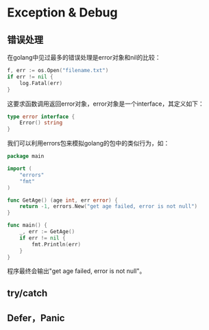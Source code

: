 # Exception & Debug

## 错误处理

在golang中见过最多的错误处理是error对象和nil的比较：

```go
f, err := os.Open("filename.txt")
if err != nil {
    log.Fatal(err)
}
```

这要求函数调用返回error对象，error对象是一个interface，其定义如下：

```go
type error interface {
    Error() string
}
```

我们可以利用errors包来模拟golang的包中的类似行为，如：

```go
package main

import (
    "errors"
    "fmt"
)

func GetAge() (age int, err error) {
    return -1, errors.New("get age failed, error is not null")
}

func main() {
    _, err := GetAge()
    if err != nil {
        fmt.Println(err)
    }
}
```

程序最终会输出"get age failed, error is not null"。

## try/catch

## Defer，Panic
